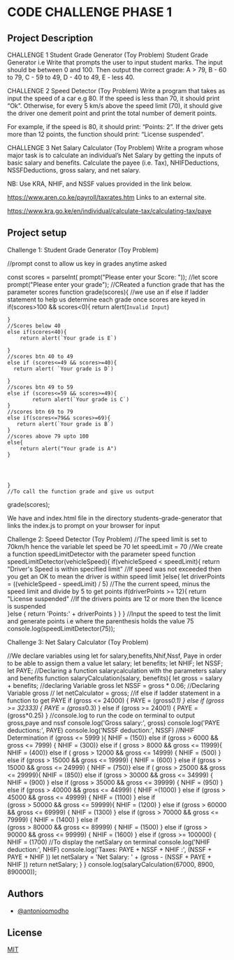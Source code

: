 
# CODE CHALLENGE PHASE 1

## Project Description
CHALLENGE 1  Student Grade Generator (Toy Problem)
Student Grade Generator i.e Write that prompts the user to input student marks.
The input should be between 0 and 100. 
Then output the correct grade: 
A > 79, B - 60 to 79, C -  59 to 49, D - 40 to 49, E - less 40.

CHALLENGE 2  Speed Detector (Toy Problem)
Write a program that takes as input the speed of a car e.g 80. If the speed is less than 70,   it should print “Ok”. Otherwise, for every 5 km/s above the speed limit (70), it should give the driver one demerit point and print the total number of demerit points.

For example, if the speed is 80, it should print: “Points: 2”. If the driver gets more than 12 points, the function should print: “License suspended”.

CHALLENGE 3  Net Salary Calculator (Toy Problem)
Write a program whose major task is to calculate an individual’s Net Salary by getting the inputs of basic salary and benefits. Calculate the payee (i.e. Tax), NHIFDeductions, NSSFDeductions, gross salary, and net salary.

NB: Use KRA, NHIF, and NSSF values provided in the link below.

https://www.aren.co.ke/payroll/taxrates.htm Links to an external site.  

https://www.kra.go.ke/en/individual/calculate-tax/calculating-tax/paye


## Project setup

Challenge 1: Student Grade Generator (Toy Problem)

//prompt const to allow us key in grades anytime asked

const scores = parseInt( prompt("Please enter your Score: "));
//let score prompt("Please enter your grade");
//CReated a function grade that has the parameter scores
function grade(scores){ 
     //we use an if else if ladder statement to help us determine each grade once scores are keyed in
    if(scores>100 && scores<0){ 
        return  alert(`Invalid Input`)
        
    }
    //Scores below 40
    else if(scores<40){
        return alert(`Your grade is E`)
        
    }
    //scores btn 40 to 49
    else if (scores<=49 && scores>=40){
      return alert( `Your grade is D`)
        
    }
    //scores btn 49 to 59
    else if (scores<=59 && scores>=49){
            return alert(`Your grade is C`)
    }
    //scores btn 69 to 79
    else if(scores<=79&& scores>=69){
       return alert(`Your grade is B`)
    }
    //scores above 79 upto 100
    else{
        return alert("Your grade is A")
    }
    
   
    
   
    }
    //To call the function grade and give us output
grade(scores);

We have and index.html file in the directory students-grade-generator that links the index.js to prompt on your browser for input



Challenge 2: Speed Detector (Toy Problem)
//The speed limit is set to 70km/h hence the variable let speed be 70
let speedLimit = 70
//We create a function speedLimitDetector with the parameter speed
function speedLimitDetector(vehicleSpeed){
    if(vehicleSpeed < speedLimit){
        return "Driver's Speed is within specified limit" 
        //If speed was not exceeded then you get an OK to mean the driver is within speed limit
    }else{
        let driverPoints = ((vehicleSpeed - speedLimit) / 5) 
        //The the current speed, minus the speed limit and divide by 5 to get points
        if(driverPoints >= 12){
            return "License suspended"
        //If the drivers points are 12 or more then the licence is suspended  
        }else {
            return 'Points:' + driverPoints
        }
    }
}
//Input the speed to test the limit and generate points i.e where the parenthesis holds the value 75
console.log(speedLimitDetector(75));




Challenge 3: Net Salary Calculator (Toy Problem)

//We declare variables using let for salary,benefits,Nhif,Nssf, Paye in order to be able to assign them a value 
let salary;
let benefits;
let NHIF;
let NSSF;
let PAYE;
//Declaring a function salarycalculation with the parameters salary and benefits
function salaryCalculation(salary, benefits){
    let gross = salary + benefits; //declaring Variable gross
    let NSSF = gross * 0.06; //Declaring Variable gross
    // let netCalculator = gross;
    //if else if ladder statement in a function to get PAYE
if (gross <= 24000) {
        PAYE = (gross*0.1)
    }
    else if (gross >= 32333) {
       PAYE = (gross*0.3)
    }
    else if (gross >= 24001) {
        PAYE = (gross*0.25)
    }
    //console.log to run the code on terminal to output gross,paye and nssf
console.log('Gross salary:', gross)
 console.log('PAYE deductions:', PAYE)
 console.log('NSSF deduction:', NSSF)
//NHIF Determination
        if (gross <= 5999 ){
            NHIF = (150)}
        else if
         (gross > 6000 && gross <= 7999) {
            NHIF = (300)}
        else if
        ( gross > 8000 && gross <= 11999){
            NHIF = (400)}
        else if 
        ( gross > 12000 && gross <= 14999) {
            NHIF = (500) }
        else if 
        (gross > 15000 && gross <= 19999) {
            NHIF = (600) }
        else if
        (gross > 15000 && gross <= 24999) {
            NHIF =  (750)}
        else if
        ( gross > 25000 && gross <= 29999){
            NHIF = (850)}
        else if 
        (gross > 30000 && gross <= 34999) {
            NHIF = (900) }
        else if 
        (gross > 35000 && gross <= 39999) {
            NHIF = (950) }
        else if 
        (gross > 40000 && gross <= 44999) {
            NHIF =(1000) }
        else if 
        (gross > 45000 && gross <= 49999) {
            NHIF = (1100) }
        else if  
        (gross > 50000 && gross <= 59999){
            NHIF = (1200) }
        else if 
        (gross > 60000 && gross <= 69999) {
            NHIF = (1300) }
        else if 
        (gross > 70000 && gross <= 79999) {
            NHIF = (1400) }
        else if  
        (gross > 80000 && gross <= 89999) {
            NHIF = (1500) }
        else if 
        (gross > 90000 && gross <= 99999) {
            NHIF = (1600) }
        else if 
        (gross >= 100000) {
            NHIF = (1700)
            //To display the netSalary on terminal
    console.log('NHIF deduction:', NHIF)
    console.log('Taxes: PAYE + NSSF + NHIF :', (NSSF + PAYE + NHIF ))
    let netSalary = 'Net Salary:  ' + (gross - (NSSF + PAYE + NHIF ))
    return netSalary;
}
}
        console.log(salaryCalculation(67000, 8900, 890000));


## Authors

- [@antonioomodho](https://www.github.com/antonioomodho)

## License

[MIT](https://choosealicense.com/licenses/mit/)

